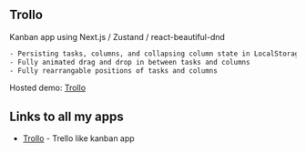 ## Trollo

Kanban app using Next.js / Zustand / react-beautiful-dnd

```bash
- Persisting tasks, columns, and collapsing column state in LocalStorage
- Fully animated drag and drop in between tasks and columns
- Fully rearrangable positions of tasks and columns
```

Hosted demo: [Trollo](#)

## Links to all my apps

- [Trollo](#) - Trello like kanban app
